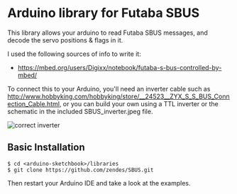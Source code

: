 Arduino library for Futaba SBUS
===============================

This library allows your arduino to read Futaba SBUS messages, and decode the servo positions & flags in it.

I used the following sources of info to write it:
* https://mbed.org/users/Digixx/notebook/futaba-s-bus-controlled-by-mbed/

To connect this to your Arduino, you'll need an inverter cable such as http://www.hobbyking.com/hobbyking/store/__24523__ZYX_S_S_BUS_Connection_Cable.html, or you can build your own using a TTL inverter or the schematic in the included SBUS_inverter.jpeg file.

![correct inverter](https://github.com/zendes/SBUS/blob/master/SBUS_inverter.jpeg)

Basic Installation
------------------
```
$ cd <arduino-sketchbook>/libraries
$ git clone https://github.com/zendes/SBUS.git
```

Then restart your Arduino IDE and take a look at the examples.
